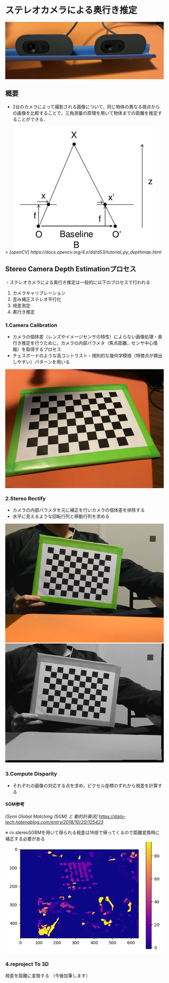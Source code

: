 # ステレオカメラによる奥行き推定
<img src="./static/stereoCamera.jpg" alt="stereo camera" style="display: block; margin: 0 auto;">

## 概要
- 2台のカメラによって撮影される画像について，同じ物体の異なる視点からの画像を比較することで，三角測量の原理を用いて物体までの距離を推定することができる．

<img src="./static/triangulation.png" alt="triangulation" style="display: block; margin: 0 auto;">
> <cite>[openCV] https://docs.opencv.org/4.x/dd/d53/tutorial_py_depthmap.html </cite>

## Stereo Camera Depth Estimationプロセス
・ステレオカメラによる奥行き推定は一般的に以下のプロセスで行われる
1. カメラキャリブレーション
2. 歪み補正ステレオ平行化
3. 視差測定
4. 奥行き推定

### 1.Camera Calibration
- カメラの個体差（レンズやイメージセンサの特性）によらない画像処理・奥行き推定を行うために，カメラの内部パラメタ（焦点距離，センサ中心情報）を取得するプロセス
- チェスボードのような高コントラスト・規則的な幾何学模様（特徴点が検出しやすい）パターンを用いる
<img src="./static/calibBoard.jpg" alt="triangulation" style="display: block; margin: 0 auto;">

### 2.Stereo Rectify
- カメラの内部パラメタを元に補正を行いカメラの個体差を排除する
- 水平に見えるような回転行列と移動行列を求める
<img src="./static/calib_1.png" alt="before Rectify">
<img src="./static/rectifiedImgL.png" alt="after Rectify">

### 3.Compute Disparity
- それぞれの画像の対応する点を求め，ピクセル座標のずれから視差を計算する
#### SGM参考
<cite>[Semi Global Matching (SGM) と 動的計画法] https://daily-tech.hatenablog.com/entry/2018/10/20/125423 </cite>


※ cv.stereoSGBMを用いて得られる視差は16倍で帰ってくるので距離変換時に補正する必要がある
<img src="./static/disparityMap.png" alt="disparityMap" style="display: block; margin: 0 auto;">

### 4.reproject To 3D
視差を距離に変換する
（今後加筆します）
